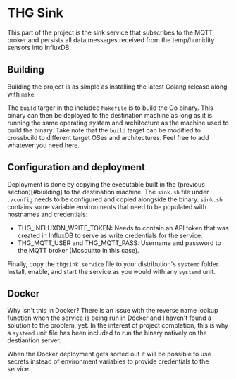 # THG Sink
This part of the project is the sink service that subscribes to the MQTT broker and persists all data messages received
from the temp/humidity sensors into InfluxDB.

## Building
Building the project is as simple as installing the latest Golang release along with `make`.

The `build` targer in the included `Makefile` is to build the Go binary. This binary can then be deployed to the
destination machine as long as it is running the same operating system and architecture as the machine used to build the
binary. Take note that the `build` target can be modified to crossbuild to different target OSes and architectures. Feel
free to add whatever you need here.

## Configuration and deployment
Deployment is done by copying the executable built in the (previous section)[#building] to 
the destination machine. The `sink.sh` file under `./config` needs to be configured and copied alongside the binary.
`sink.sh` contains some variable environments that need to be populated with hostnames and credentials:

 - THG_INFLUXDN_WRITE_TOKEN: Needs to contain an API token that was created in InfluxDB to serve as write credentials for
the service.
 - THG_MQTT_USER and THG_MQTT_PASS: Username and password to the MQTT broker (Mosquitto in this case).

Finally, copy the `thgsink.service` file to your distribution's `systemd` folder. Install, enable, and start the service
as you would with any `systemd` unit.

## Docker
Why isn't this in Docker? There is an issue with the reverse name lookup function when the service is being run in
Docker and I haven't found a solution to the problem, yet. In the interest of project completion, this is why a
`systemd` unit file has been included to run the binary natively on the destiantion server.

When the Docker deployment gets sorted out it will be possible to use secrets instead of environment variables to
provide credentials to the service.
